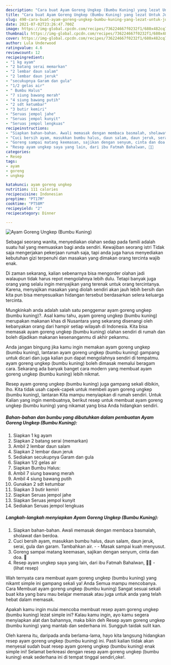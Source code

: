 ```yaml
---
description: "Cara buat Ayam Goreng Ungkep (Bumbu Kuning) yang lezat Untuk Jualan"
title: "Cara buat Ayam Goreng Ungkep (Bumbu Kuning) yang lezat Untuk Jualan"
slug: 490-cara-buat-ayam-goreng-ungkep-bumbu-kuning-yang-lezat-untuk-jualan
date: 2021-07-02T23:26:47.700Z
image: https://img-global.cpcdn.com/recipes/736224667f0232f1/680x482cq70/ayam-goreng-ungkep-bumbu-kuning-foto-resep-utama.jpg
thumbnail: https://img-global.cpcdn.com/recipes/736224667f0232f1/680x482cq70/ayam-goreng-ungkep-bumbu-kuning-foto-resep-utama.jpg
cover: https://img-global.cpcdn.com/recipes/736224667f0232f1/680x482cq70/ayam-goreng-ungkep-bumbu-kuning-foto-resep-utama.jpg
author: Lula Underwood
ratingvalue: 4.6
reviewcount: 12
recipeingredient:
- "1 kg ayam"
- "2 batang serai memarkan"
- "2 lembar daun salam"
- "2 lembar daun jeruk"
- "secukupnya Garam dan gula"
- "1/2 gelas air"
- " Bumbu Halus"
- "7 siung bawang merah"
- "4 siung bawang putih"
- "2 sdt ketumbar"
- "3 butir kemiri"
- "Seruas jempol jahe"
- "Seruas jempol kunyit"
- "Seruas jempol lengkuas"
recipeinstructions:
- "Siapkan bahan-bahan. Awali memasak dengan membaca basmalah, sholawat dan berdoa."
- "Cuci bersih ayam, masukkan bumbu halus, daun salam, daun jeruk, serai, gula dan garam. Tambahkan air.   Masak sampai kuah menyusut."
- "Goreng sampai matang keemasan, sajikan dengan senyum, cinta dan doa. 🖤"
- "Resep ayam ungkep saya yang lain, dari ibu Fatmah Bahalwan, 🖤🥰           (lihat resep)"
categories:
- Resep
tags:
- ayam
- goreng
- ungkep

katakunci: ayam goreng ungkep 
nutrition: 111 calories
recipecuisine: Indonesian
preptime: "PT17M"
cooktime: "PT58M"
recipeyield: "2"
recipecategory: Dinner

---
```



![Ayam Goreng Ungkep (Bumbu Kuning)](https://img-global.cpcdn.com/recipes/736224667f0232f1/680x482cq70/ayam-goreng-ungkep-bumbu-kuning-foto-resep-utama.jpg)

Sebagai seorang wanita, menyediakan olahan sedap pada famili adalah suatu hal yang memuaskan bagi anda sendiri. Kewajiban seorang istri Tidak saja mengerjakan pekerjaan rumah saja, tapi anda juga harus menyediakan kebutuhan gizi terpenuhi dan masakan yang dimakan orang tercinta wajib enak.

Di zaman  sekarang, kalian sebenarnya bisa mengorder olahan jadi walaupun tidak harus repot mengolahnya lebih dulu. Tetapi banyak juga orang yang selalu ingin menyajikan yang terenak untuk orang tercintanya. Karena, menyajikan masakan yang diolah sendiri akan jauh lebih bersih dan kita pun bisa menyesuaikan hidangan tersebut berdasarkan selera keluarga tercinta. 



Mungkinkah anda adalah salah satu penggemar ayam goreng ungkep (bumbu kuning)?. Asal kamu tahu, ayam goreng ungkep (bumbu kuning) merupakan makanan khas di Nusantara yang sekarang disenangi oleh kebanyakan orang dari hampir setiap wilayah di Indonesia. Kita bisa memasak ayam goreng ungkep (bumbu kuning) olahan sendiri di rumah dan boleh dijadikan makanan kesenanganmu di akhir pekanmu.

Anda jangan bingung jika kamu ingin memakan ayam goreng ungkep (bumbu kuning), lantaran ayam goreng ungkep (bumbu kuning) gampang untuk dicari dan juga kalian pun dapat mengolahnya sendiri di tempatmu. ayam goreng ungkep (bumbu kuning) boleh dimasak memalui beragam cara. Sekarang ada banyak banget cara modern yang membuat ayam goreng ungkep (bumbu kuning) lebih nikmat.

Resep ayam goreng ungkep (bumbu kuning) juga gampang sekali dibikin, lho. Kita tidak usah capek-capek untuk membeli ayam goreng ungkep (bumbu kuning), lantaran Kita mampu menyiapkan di rumah sendiri. Untuk Kalian yang ingin membuatnya, berikut resep untuk membuat ayam goreng ungkep (bumbu kuning) yang nikamat yang bisa Anda hidangkan sendiri.

<!--inarticleads1-->

##### Bahan-bahan dan bumbu yang dibutuhkan dalam pembuatan Ayam Goreng Ungkep (Bumbu Kuning):

1. Siapkan 1 kg ayam
1. Siapkan 2 batang serai (memarkan)
1. Ambil 2 lembar daun salam
1. Siapkan 2 lembar daun jeruk
1. Sediakan secukupnya Garam dan gula
1. Siapkan 1/2 gelas air
1. Siapkan  Bumbu Halus:
1. Ambil 7 siung bawang merah
1. Ambil 4 siung bawang putih
1. Gunakan 2 sdt ketumbar
1. Siapkan 3 butir kemiri
1. Siapkan Seruas jempol jahe
1. Siapkan Seruas jempol kunyit
1. Sediakan Seruas jempol lengkuas




<!--inarticleads2-->

##### Langkah-langkah menyiapkan Ayam Goreng Ungkep (Bumbu Kuning):

1. Siapkan bahan-bahan. Awali memasak dengan membaca basmalah, sholawat dan berdoa.
1. Cuci bersih ayam, masukkan bumbu halus, daun salam, daun jeruk, serai, gula dan garam. Tambahkan air.  -  - Masak sampai kuah menyusut.
1. Goreng sampai matang keemasan, sajikan dengan senyum, cinta dan doa. 🖤
1. Resep ayam ungkep saya yang lain, dari ibu Fatmah Bahalwan, 🖤🥰 -           (lihat resep)




Wah ternyata cara membuat ayam goreng ungkep (bumbu kuning) yang nikamt simple ini gampang sekali ya! Anda Semua mampu mencobanya. Cara Membuat ayam goreng ungkep (bumbu kuning) Sangat sesuai sekali buat kita yang baru mau belajar memasak atau juga untuk anda yang telah hebat dalam memasak.

Apakah kamu ingin mulai mencoba membuat resep ayam goreng ungkep (bumbu kuning) lezat simple ini? Kalau kamu ingin, ayo kamu segera menyiapkan alat dan bahannya, maka bikin deh Resep ayam goreng ungkep (bumbu kuning) yang mantab dan sederhana ini. Sungguh taidak sulit kan. 

Oleh karena itu, daripada anda berlama-lama, hayo kita langsung hidangkan resep ayam goreng ungkep (bumbu kuning) ini. Pasti kalian tiidak akan menyesal sudah buat resep ayam goreng ungkep (bumbu kuning) enak simple ini! Selamat berkreasi dengan resep ayam goreng ungkep (bumbu kuning) enak sederhana ini di tempat tinggal sendiri,oke!.

